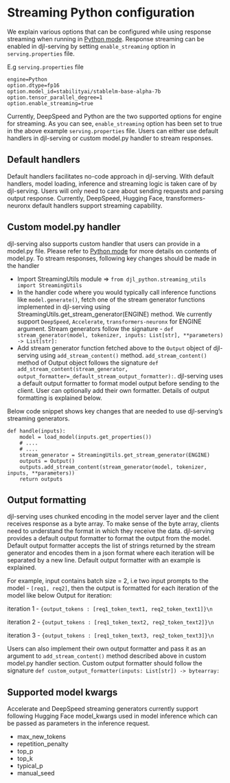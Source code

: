 # Streaming Python configuration

We explain various options that can be configured while using response streaming when running in [Python mode](modes.md#python-mode). Response streaming can be enabled in djl-serving by setting `enable_streaming` option in `serving.properties` file.

E.g `serving.properties` file

```
engine=Python
option.dtype=fp16
option.model_id=stabilityai/stablelm-base-alpha-7b
option.tensor_parallel_degree=1
option.enable_streaming=true
```

Currently, DeepSpeed and Python are the two supported options for engine for streaming. As you can see, `enable_streaming` option has been set to true in the above example `serving.properties` file. Users can either use default handlers in djl-serving or custom model.py handler to stream responses.


## Default handlers

Default handlers facilitates no-code approach in djl-serving. With default handlers, model loading, inference and streaming logic is taken care of by djl-serving. Users will only need to care about sending requests and parsing output response. Currently, DeepSpeed, Hugging Face, transformers-neuronx default handlers support streaming capability.

## Custom model.py handler

djl-serving also supports custom handler that users can provide in a model.py file. Please refer to  [Python mode](modes.md#python-mode) for more details on contents of model.py. To stream responses, following key changes should be made in the handler

* Import StreamingUtils module => `from djl_python.streaming_utils import StreamingUtils`
* In the handler code where you would typically call inference functions like `model.generate()`, fetch one of the stream generator functions implemented in djl-serving using StreamingUtils.get_stream_generator(ENGINE) method. We currently support `DeepSpeed`, `Accelerate`, `transformers-neuronx`  for ENGINE argument. Stream generators follow the signature - `def stream_generator(model, tokenizer, inputs: List[str], **parameters) -> List[str]:`
* Add stream generator function fetched above to the `Output` object of djl-serving using `add_stream_content()` method.  `add_stream_content()` method of Output object follows the signature `def add_stream_content(stream_generator,  output_formatter=_default_stream_output_formatter):`. djl-serving uses a default output formatter to format model output before sending to the client. User can optionally add their own formatter. Details of output formatting is explained below.


Below code snippet shows key changes that are needed to use djl-serving’s streaming generators.

```
def handle(inputs):
    model = load_model(inputs.get_properties())
    # ....
    # ....
    stream_generator = StreamingUtils.get_stream_generator(ENGINE) 
    outputs = Output()
    outputs.add_stream_content(stream_generator(model, tokenizer, inputs, **parameters))
    return outputs
```

## Output formatting

djl-serving uses chunked encoding in the model server layer and the client receives response as a byte array. To make sense of the byte array, clients need to understand the format in which they receive the data. djl-serving provides a default output formatter to format the output from the model.  Default output formatter accepts the list of strings returned by the stream generator and encodes them in a json format where each iteration will be separated by a new line. Default output formatter with an example is explained.

For example, input contains batch size = 2, i.e two input prompts to the model - `[req1, req2]`, then the output is formatted for each iteration of the model like below
Output for iteration:

iteration 1 - `{output_tokens : [req1_token_text1, req2_token_text1]}\n`

iteration 2 - `{output_tokens : [req1_token_text2, req2_token_text2]}\n`

iteration 3 - `{output_tokens : [req1_token_text3, req2_token_text3]}\n`


Users can also implement their own output formatter and pass it as an argument to `add_stream_content()` method described above in custom model.py handler section. Custom output formatter should follow the signature
`def custom_output_formatter(inputs: List[str]) -> bytearray:`

## Supported model kwargs

Accelerate and DeepSpeed streaming generators currently support following Hugging Face model_kwargs used in model inference which can be passed as parameters in the inference request. 

* max_new_tokens
* repetition_penalty
* top_p
* top_k
* typical_p
* manual_seed

